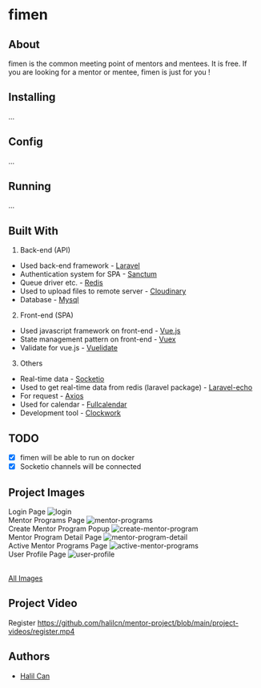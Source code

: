 # fimen

## About
fimen is the common meeting point of mentors and mentees. It is free. If you are looking for a mentor or mentee, fimen is just for you !

## Installing
...
## Config
...
## Running
...

## Built With
1. Back-end (API)
  - Used back-end framework - [Laravel](https://laravel.com/)
  - Authentication system for SPA - [Sanctum](https://laravel.com/docs/8.x/sanctum)
  - Queue driver etc. - [Redis](https://redis.io/)
  - Used to upload files to remote server - [Cloudinary](https://cloudinary.com/)
  - Database - [Mysql](https://www.mysql.com/)
2. Front-end (SPA)
  - Used javascript framework on front-end - [Vue.js](https://vuejs.org/)
  - State management pattern on front-end - [Vuex](https://vuex.vuejs.org/)
  - Validate for vue.js - [Vuelidate](https://vuelidate.js.org/)
3. Others
  - Real-time data - [Socketio](https://socket.io/) 
  - Used to get real-time data from redis (laravel package) - [Laravel-echo](https://www.npmjs.com/package/laravel-echo)
  - For request - [Axios](https://www.npmjs.com/package/axios) 
  - Used for calendar - [Fullcalendar](https://fullcalendar.io/)
  - Development tool - [Clockwork](https://github.com/itsgoingd/clockwork) 

## TODO
 - [x] fimen will be able to run on docker
 - [x] Socketio channels will be connected

## Project Images
Login Page
![login](https://github.com/halilcn/mentor-project/blob/main/project-images/giris-yap.PNG)
<br/>
Mentor Programs Page
![mentor-programs](https://github.com/halilcn/mentor-project/blob/main/project-images/mentor-programlari.PNG)
<br/>
Create Mentor Program Popup
![create-mentor-program](https://github.com/halilcn/mentor-project/blob/main/project-images/mentor-program-olusturma.PNG)
<br/>
Mentor Program Detail Page
![mentor-program-detail](https://github.com/halilcn/mentor-project/blob/main/project-images/mentor-program-detay.PNG)
<br/>
Active Mentor Programs Page
![active-mentor-programs](https://github.com/halilcn/mentor-project/blob/main/project-images/aktif-mentor-programlari.PNG)
<br/>
User Profile Page
![user-profile](https://github.com/halilcn/mentor-project/blob/main/project-images/kullanici-profil.PNG)
<br/>
<br/>

[All Images]("https://github.com/halilcn/mentor-project/tree/main/project-images")

## Project Video
Register
https://github.com/halilcn/mentor-project/blob/main/project-videos/register.mp4

## Authors
 - [Halil Can](https://github.com/halilcn)
 
 
